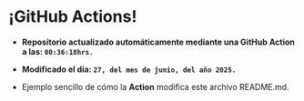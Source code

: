 # ¡GitHub Actions!
* **Repositorio actualizado automáticamente mediante una GitHub Action a las: `00:36:18hrs.`**
* **Modificado el día: `27, del mes de junio, del año 2025.`**

* Ejemplo sencillo de cómo la **Action** modifica este archivo README.md.
